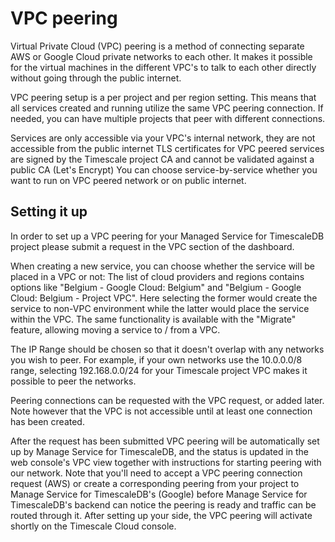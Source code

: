 # VPC peering

Virtual Private Cloud (VPC) peering is a method of connecting separate AWS or
Google Cloud private networks to each other. It makes it possible for the virtual
machines in the different VPC's to talk to each other directly without going
through the public internet.

VPC peering setup is a per project and per region setting. This means that all
services created and running utilize the same VPC peering connection. If needed,
you can have multiple projects that peer with different connections.

<highlight type="tip">
Services are only accessible via your VPC's internal network, they are not
accessible from the public internet TLS certificates for VPC peered services
are signed by the Timescale project CA and cannot be validated against a public
CA (Let's Encrypt) You can choose service-by-service whether you want to run on
VPC peered network or on public internet.
</highlight>

## Setting it up
In order to set up a VPC peering for your Managed Service for TimescaleDB
project please submit a request in the VPC section of the dashboard.

When creating a new service, you can choose whether the service will be placed
in a VPC or not: The list of cloud providers and regions contains options like
"Belgium - Google Cloud: Belgium" and "Belgium - Google Cloud: Belgium - Project
VPC". Here selecting the former would create the service to non-VPC environment
while the latter would place the service within the VPC. The same functionality
is available with the "Migrate" feature, allowing moving a service to / from a VPC.

The IP Range should be chosen so that it doesn't overlap with any networks you
wish to peer. For example, if your own networks use the 10.0.0.0/8 range,
selecting 192.168.0.0/24 for your Timescale project VPC makes it possible to
peer the networks.

Peering connections can be requested with the VPC request, or added later. Note
however that the VPC is not accessible until at least one connection has been created.

After the request has been submitted VPC peering will be automatically set up by
Manage Service for TimescaleDB, and the status is updated in the web console's VPC view together
with instructions for starting peering with our network. Note that you'll need
to accept a VPC peering connection request (AWS) or create a corresponding
peering from your project to Manage Service for TimescaleDB's (Google) before Manage Service for TimescaleDB's
backend can notice the peering is ready and traffic can be routed through it.
After setting up your side, the VPC peering will activate shortly on the Timescale
Cloud console.
